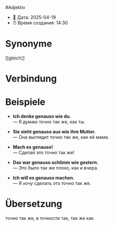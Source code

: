 #Adjektiv
- 📍 Дата: 2025-04-19
- ⏰ Время создания: 14:30
# Synonyme
[[gleich]]
# Verbindung 

# Beispiele
- **Ich denke genauso wie du.**  
    — Я думаю точно так же, как ты.
    
- **Sie sieht genauso aus wie ihre Mutter.**  
    — Она выглядит точно так же, как её мама.
    
- **Mach es genauso!**  
    — Сделай это точно так же!
    
- **Das war genauso schlimm wie gestern.**  
    — Это было так же плохо, как и вчера.
    
- **Ich will es genauso machen.**  
    — Я хочу сделать это точно так же.
# Übersetzung
точно так же, в точности так, так же как